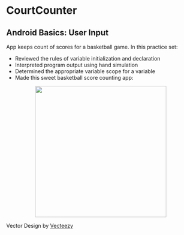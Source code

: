 # CourtCounter

## Android Basics: User Input
App keeps count of scores for a basketball game. In this practice set:

- Reviewed the rules of variable initialization and declaration
- Interpreted program output using hand simulation
- Determined the appropriate variable scope for a variable
- Made this sweet basketball score counting app:

<p align="center">
  <img src="https://c1.staticflickr.com/5/4686/25276466448_56b1daa86c_b.jpg" width="350"/>
</p>

Vector Design by <a href="https://www.vecteezy.com">Vecteezy</a>
